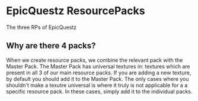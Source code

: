# EpicQuestz ResourcePacks
 The three RPs of EpicQuestz

## Why are there 4 packs?
 When we create resource packs, we combine the relevant pack with the Master Pack. The Master Pack has universal textures in: textures which are present in all 3 of our main resource packs. If you are adding a new texture, by default you should add it to the Master Pack.
 The only cases where you shouldn't make a texutre universal is where it truly is not applicable for a a specific resource pack. In these cases, simply add it to the individual packs.